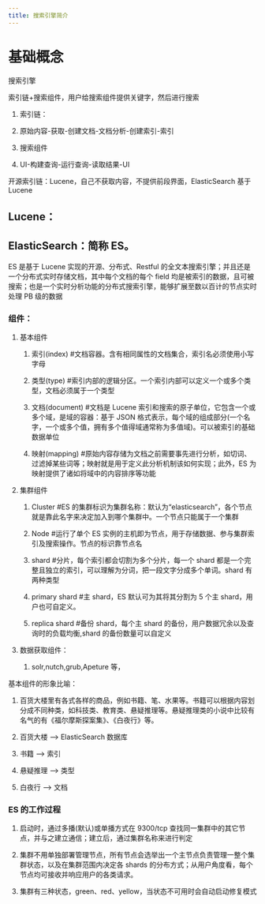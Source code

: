 ```yaml
---
title: 搜索引擎简介
---
```


# 基础概念

搜索引擎

索引链+搜索组件，用户给搜索组件提供关键字，然后进行搜索

1. 索引链：

2. 原始内容-获取-创建文档-文档分析-创建索引-索引

3. 搜索组件

4. UI-构建查询-运行查询-读取结果-UI

开源索引链：Lucene，自己不获取内容，不提供前段界面，ElasticSearch 基于 Lucene

## Lucene：

## ElasticSearch：简称 ES。

ES 是基于 Lucene 实现的开源、分布式、Restful 的全文本搜索引擎；并且还是一个分布式实时存储文档，其中每个文档的每个 field 均是被索引的数据，且可被搜索；也是一个实时分析功能的分布式搜索引擎，能够扩展至数以百计的节点实时处理 PB 级的数据

### 组件：

1. 基本组件

   1. 索引(index) #文档容器。含有相同属性的文档集合，索引名必须使用小写字母

   2. 类型(type) #索引内部的逻辑分区。一个索引内部可以定义一个或多个类型，文档必须属于一个类型

   3. 文档(document) #文档是 Lucene 索引和搜索的原子单位，它包含一个或多个域，是域的容器：基于 JSON 格式表示，每个域的组成部分(一个名字，一个或多个值，拥有多个值得域通常称为多值域)。可以被索引的基础数据单位

   4. 映射(mapping) #原始内容存储为文档之前需要事先进行分析，如切词、过滤掉某些词等；映射就是用于定义此分析机制该如何实现；此外，ES 为映射提供了诸如将域中的内容排序等功能

2. 集群组件

   1. Cluster #ES 的集群标识为集群名称：默认为“elasticsearch”，各个节点就是靠此名字来决定加入到哪个集群中。一个节点只能属于一个集群

   2. Node #运行了单个 ES 实例的主机即为节点，用于存储数据、参与集群索引及搜索操作。节点的标识靠节点名

   3. shard #分片，每个索引都会切割为多个分片，每一个 shard 都是一个完整且独立的索引，可以理解为分词，把一段文字分成多个单词。shard 有两种类型

   4. primary shard #主 shard，ES 默认可为其将其分割为 5 个主 shard，用户也可自定义。

   5. replica shard #备份 shard，每个主 shard 的备份，用户数据冗余以及查询时的负载均衡,shard 的备份数量可以自定义

3. 数据获取组件：

   1. solr,nutch,grub,Apeture 等，

基本组件的形象比喻：

1. 百货大楼里有各式各样的商品，例如书籍、笔、水果等。书籍可以根据内容划分成不同种类，如科技类、教育类、悬疑推理等。悬疑推理类的小说中比较有名气的有《福尔摩斯探案集》、《白夜行》等。

2. 百货大楼 --> ElasticSearch 数据库

3. 书籍 --> 索引

4. 悬疑推理 --> 类型

5. 白夜行 --> 文档

### ES 的工作过程

1. 启动时，通过多播(默认)或单播方式在 9300/tcp 查找同一集群中的其它节点，并与之建立通信；建立后，通过集群名称来进行判定

2. 集群不用单独部署管理节点，所有节点会选举出一个主节点负责管理一整个集群状态，以及在集群范围内决定各 shards 的分布方式；从用户角度看，每个节点均可接收并响应用户的各类请求。

3. 集群有三种状态，green、red、yellow，当状态不可用时会自动启动修复模式
